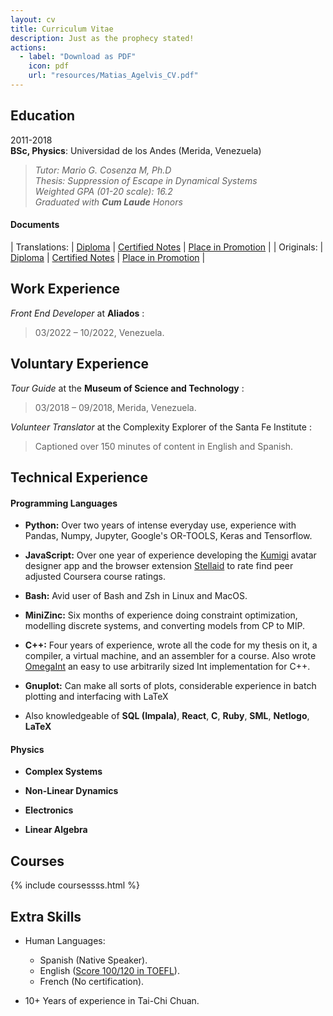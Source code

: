 ```yaml
---
layout: cv
title: Curriculum Vitae
description: Just as the prophecy stated!
actions:
  - label: "Download as PDF"
    icon: pdf
    url: "resources/Matias_Agelvis_CV.pdf"
---
```


<!-- # Matias Jose Agelvis Dominguez   -->

## Education  

2011-2018   
**BSc, Physics**: Universidad de los Andes (Merida, Venezuela)  
    
>    *Tutor: Mario G. Cosenza M, Ph.D*  
    *Thesis: Suppression of Escape in Dynamical Systems*   
    *Weighted GPA (01-20 scale): 16.2*  
    *Graduated with __Cum Laude__ Honors*

#### Documents

| Translations: | [Diploma][Diploma] | [Certified Notes][Notes]         | [Place in Promotion][Place]            |
| Originals:    | [Diploma][Titulo]  | [Certified Notes][Notas]         | [Place in Promotion][Lugar]            |

[Titulo]: resources/Titulo_Registrado_Matias_Agelvis.pdf
[Notas]:  resources/Notas_Certificadas_Matias_Agelvis.pdf
[Lugar]:  resources/Lugar_en_la_promocion_Matias_Agelvis.pdf

[Diploma]: resources/Diploma_Matias_Agelvis.pdf  
[Notes]:   resources/Notes_Matias_Agelvis.pdf
[Place]:   resources/place_in_the_promotion_Matias_Agelvis.pdf


## Work Experience

*Front End Developer* at **Aliados** : 
> 03/2022 – 10/2022, Venezuela.

## Voluntary Experience

*Tour Guide* at the **Museum of Science and Technology** : 
> 03/2018 – 09/2018, Merida, Venezuela.

*Volunteer Translator* at the Complexity Explorer of the Santa Fe Institute : 
> Captioned over 150 minutes of content in English and Spanish.  

## Technical Experience  
  
#### Programming Languages  

-   **Python:** Over two years of intense everyday use, experience with Pandas, Numpy, Jupyter, Google's OR-TOOLS, Keras and Tensorflow.

-   **JavaScript:** Over one year of experience developing the [Kumigi](https://kumigi.com) avatar designer app and the browser extension [Stellaid](https://MatiasAgelvis.com/stellaid) to rate find peer adjusted Coursera course ratings.

-   **Bash:** Avid user of Bash and Zsh in Linux and MacOS.

-   **MiniZinc:** Six months of experience doing constraint optimization, modelling discrete systems, and converting models from CP to MIP.

-   **C++:** Four years of experience, wrote all the code for my thesis on it, a compiler, a virtual machine, and an assembler for a course. Also wrote [OmegaInt][1] an easy to use arbitrarily sized Int implementation for C++.

-   **Gnuplot:** Can make all sorts of plots, considerable experience in batch plotting and interfacing with LaTeX

-   Also knowledgeable of **SQL (Impala)**, **React**, **C**, **Ruby**, **SML**, **Netlogo**, **LaTeX**

[1]: https://github.com/MatiasAgelvis/OmegaInt

#### Physics  

-   **Complex Systems**  

-   **Non-Linear Dynamics**  

-   **Electronics**  

-   **Linear Algebra**


## Courses

{% include coursessss.html %}

## Extra Skills

* Human Languages:

     * Spanish (Native Speaker).
     * English ([Score 100/120 in TOEFL](../resources/Toefl_Score_Matias_Agelvis.pdf)).
     * French (No certification).

* 10+ Years of experience in Tai-Chi Chuan.


<script src="https://code.jquery.com/jquery-3.3.1.min.js"></script>
<script src="assets/javascripts/cv.js"></script>
<link rel="stylesheet" href="assets/stylesheets/cv.css" />